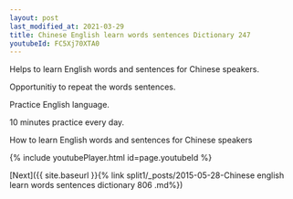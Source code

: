 ```yaml
---
layout: post
last_modified_at: 2021-03-29
title: Chinese English learn words sentences Dictionary 247 
youtubeId: FC5Xj70XTA0
---
```

 
 
Helps to learn English words and sentences for Chinese speakers.

Opportunitiy to repeat the words sentences. 

Practice English language. 
 
10 minutes practice every day. 
 
How to learn English words and sentences for Chinese speakers 
 
{% include youtubePlayer.html id=page.youtubeId %}
 
 
[Next]({{ site.baseurl }}{% link  split1/_posts/2015-05-28-Chinese english learn words sentences dictionary 806 .md%})
 
